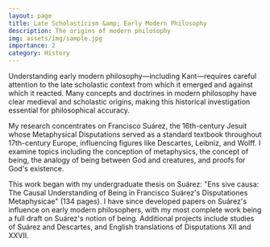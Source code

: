 ```yaml
---
layout: page
title: Late Scholasticism &amp; Early Modern Philosophy
description: The origins of modern philosophy
img: assets/img/sample.jpg
importance: 2
category: History
---
```


Understanding early modern philosophy—including Kant—requires careful attention to the late
scholastic context from which it emerged and against which it reacted. Many concepts and
doctrines in modern philosophy have clear medieval and scholastic origins, making this
historical investigation essential for philosophical accuracy.

My research concentrates on Francisco Suárez, the 16th-century Jesuit whose Metaphysical
Disputations served as a standard textbook throughout 17th-century Europe, influencing figures
like Descartes, Leibniz, and Wolff. I examine topics including the conception of metaphysics, the
concept of being, the analogy of being between God and creatures, and proofs for God&#39;s
existence.

This work began with my undergraduate thesis on Suárez: &quot;Ens sive causa: The Causal
Understanding of Being in Francisco Suárez&#39;s Disputationes Metaphysicae&quot; (134 pages). I have
since developed papers on Suárez&#39;s influence on early modern philosophers, with my most
complete work being a full draft on Suárez&#39;s notion of being. Additional projects include studies
of Suárez and Descartes, and English translations of Disputations XII and XXVII.
